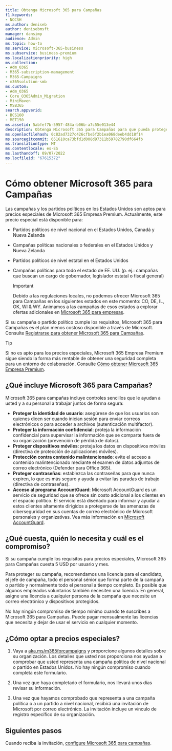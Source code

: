 ```yaml
---
title: Obtenga Microsoft 365 para Campañas
f1.keywords:
- NOCSH
ms.author: deniseb
author: denisebmsft
manager: dansimp
audience: Admin
ms.topic: how-to
ms.service: microsoft-365-business
ms.subservice: business-premium
ms.localizationpriority: high
ms.collection:
- Adm_O365
- M365-subscription-management
- M365-Campaigns
- m365solution-smb
ms.custom:
- Adm_O365
- Core_O365Admin_Migration
- MiniMaven
- MSB365
search.appverid:
- BCS160
- MET150
ms.assetid: 5abfef7b-5957-484a-b06b-a7c55e013e44
description: Obtenga Microsoft 365 para Campañas para que pueda proteger su campaña frente a amenazas de ciberseguridad al correo electrónico, los datos y las comunicaciones.
ms.openlocfilehash: 0c82ad7327c426cfbe5f2b1ea068deeb4dd18f14
ms.sourcegitcommit: 651610ca73bfd1d008d97311b59782790df664fb
ms.translationtype: MT
ms.contentlocale: es-ES
ms.lasthandoff: 09/07/2022
ms.locfileid: "67615372"
---
```

# <a name="how-to-get-microsoft-365-for-campaigns"></a>Cómo obtener Microsoft 365 para Campañas

Las campañas y los partidos políticos en los Estados Unidos son aptos para precios especiales de Microsoft 365 Empresa Premium. Actualmente, este precio especial está disponible para:

- Partidos políticos de nivel nacional en el Estados Unidos, Canadá y Nueva Zelanda
- Campañas políticas nacionales o federales en el Estados Unidos y Nueva Zelanda
- Partidos políticos de nivel estatal en el Estados Unidos
- Campañas políticas para todo el estado de EE. UU. (p. ej.: campañas que buscan un cargo de gobernador, legislador estatal o fiscal general)

   > [!IMPORTANT]
   > Debido a las regulaciones locales, no podemos ofrecer Microsoft 365 para Campañas en los siguientes estados en este momento: CO, DE, IL, OK, WI & WY. Animamos a las campañas de esos estados a explorar ofertas adicionales en [Microsoft 365 para empresas](https://www.office.com/business).

Si su campaña o partido político cumple los requisitos, Microsoft 365 para Campañas es el plan menos costoso disponible a través de Microsoft. Consulte [Registrarse para obtener Microsoft 365 para Campañas](m365-campaigns-sign-up.md).  

> [!TIP]
> Si no es apto para los precios especiales, Microsoft 365 Empresa Premium sigue siendo la forma más rentable de obtener una seguridad completa para un entorno de colaboración. Consulte [Cómo obtener Microsoft 365 Empresa Premium](get-microsoft-365-business-premium.md).

## <a name="what-does-microsoft-365-for-campaigns-include"></a>¿Qué incluye Microsoft 365 para Campañas?

Microsoft 365 para campañas incluye controles sencillos que le ayudan a usted y a su personal a trabajar juntos de forma segura:

- **Proteger la identidad de usuario**: asegúrese de que los usuarios son quienes dicen ser cuando inician sesión para enviar correos electrónicos o para acceder a archivos (autenticación multifactor).
- **Proteger la información confidencial**: proteja la información confidencial para supervisar la información que se comparte fuera de su organización (prevención de pérdida de datos).
- **Proteger dispositivos móviles**: proteja los datos en dispositivos móviles (directiva de protección de aplicaciones móviles).
- **Protección contra contenido malintencionado**: evite el acceso a contenido malintencionado mediante el examen de datos adjuntos de correo electrónico (Defender para Office 365).
- **Proteger contraseñas**: establezca las contraseñas para que nunca expiren, lo que es más seguro y ayuda a evitar las paradas de trabajo (directiva de contraseñas).
- **Acceso al programa AccountGuard**: Microsoft AccountGuard es un servicio de seguridad que se ofrece sin costo adicional a los clientes en el espacio político. El servicio está diseñado para informar y ayudar a estos clientes altamente dirigidos a protegerse de las amenazas de ciberseguridad en sus cuentas de correo electrónico de Microsoft personales y organizativas. Vea más información en [Microsoft AccountGuard](https://www.microsoftaccountguard.com/).

## <a name="what-does-it-cost-who-needs-it-and-what-is-the-commitment"></a>¿Qué cuesta, quién lo necesita y cuál es el compromiso?

Si su campaña cumple los requisitos para precios especiales, Microsoft 365 para Campañas cuesta 5 USD por usuario y mes.

Para proteger su campaña, recomendamos una licencia para el candidato, el jefe de campaña, todo el personal sénior que forma parte de la campaña o partido y normalmente todo el personal a tiempo completo. Es posible que algunos empleados voluntarios también necesiten una licencia. En general, asigne una licencia a cualquier persona de la campaña que necesite un correo electrónico y dispositivos protegidos.

No hay ningún compromiso de tiempo mínimo cuando te suscribes a Microsoft 365 para Campañas. Puede pagar mensualmente las licencias que necesita y dejar de usar el servicio en cualquier momento.

## <a name="how-do-i-qualify-for-special-pricing"></a>¿Cómo optar a precios especiales?

1. Vaya a [aka.ms/m365forcampaigns](https://aka.ms/m365forcampaigns/) y proporcione algunos detalles sobre su organización. Los detalles que usted nos proporciona nos ayudan a comprobar que usted representa una campaña política de nivel nacional o partido en Estados Unidos. No hay ningún compromiso cuando completa este formulario.

2. Una vez que haya completado el formulario, nos llevará unos días revisar su información.

3. Una vez que hayamos comprobado que representa a una campaña política o a un partido a nivel nacional, recibirá una invitación de Microsoft por correo electrónico. La invitación incluye un vínculo de registro específico de su organización.

## <a name="next-steps"></a>Siguientes pasos

Cuando reciba la invitación, [configure Microsoft 365 para campañas](m365-campaigns-setup.md).
